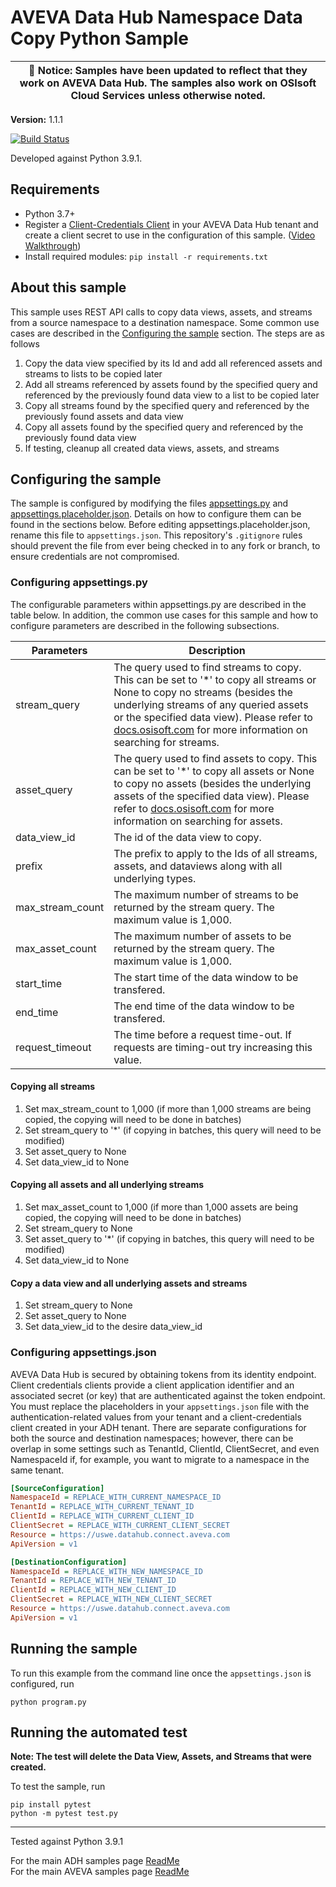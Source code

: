 # AVEVA Data Hub Namespace Data Copy Python Sample

| :loudspeaker: **Notice**: Samples have been updated to reflect that they work on AVEVA Data Hub. The samples also work on OSIsoft Cloud Services unless otherwise noted. |
| -----------------------------------------------------------------------------------------------|  

**Version:** 1.1.1

[![Build Status](https://dev.azure.com/osieng/engineering/_apis/build/status/product-readiness/ADH/aveva.sample-adh-namespace_data_copy-python?branchName=main)](https://dev.azure.com/osieng/engineering/_build/latest?definitionId=3856&branchName=main)

Developed against Python 3.9.1.

## Requirements

- Python 3.7+
- Register a [Client-Credentials Client](https://datahub.connect.aveva.com/clients) in your AVEVA Data Hub tenant and create a client secret to use in the configuration of this sample. ([Video Walkthrough](https://www.youtube.com/watch?v=JPWy0ZX9niU))
- Install required modules: `pip install -r requirements.txt`

## About this sample

This sample uses REST API calls to copy data views, assets, and streams from a source namespace to a destination namespace. Some common use cases are described in the [Configuring the sample](#configuring-the-sample) section. The steps are as follows

1. Copy the data view specified by its Id and add all referenced assets and streams to lists to be copied later
1. Add all streams referenced by assets found by the specified query and referenced by the previously found data view to a list to be copied later
1. Copy all streams found by the specified query and referenced by the previously found assets and data view
1. Copy all assets found by the specified query and referenced by the previously found data view
1. If testing, cleanup all created data views, assets, and streams

## Configuring the sample

The sample is configured by modifying the files [appsettings.py](appsettings.py) and [appsettings.placeholder.json](appsettings.placeholder.json). Details on how to configure them can be found in the sections below. Before editing appsettings.placeholder.json, rename this file to `appsettings.json`. This repository's `.gitignore` rules should prevent the file from ever being checked in to any fork or branch, to ensure credentials are not compromised.

### Configuring appsettings.py

The configurable parameters within appsettings.py are described in the table below. In addition, the common use cases for this sample and how to configure parameters are described in the following subsections.

| Parameters       | Description                                                                                                                                                                                                                                                                                                                                                                       |
| ---------------- | --------------------------------------------------------------------------------------------------------------------------------------------------------------------------------------------------------------------------------------------------------------------------------------------------------------------------------------------------------------------------------- |
| stream_query     | The query used to find streams to copy. This can be set to '\*' to copy all streams or None to copy no streams (besides the underlying streams of any queried assets or the specified data view). Please refer to [docs.osisoft.com](https://docs.osisoft.com/bundle/ocs/page/api-reference/sequential-data-store/sds-search.html) for more information on searching for streams. |
| asset_query      | The query used to find assets to copy. This can be set to '\*' to copy all assets or None to copy no assets (besides the underlying assets of the specified data view). Please refer to [docs.osisoft.com](https://docs.osisoft.com/bundle/ocs/page/api-reference/assets/asset-search-api.html) for more information on searching for assets.                                     |
| data_view_id     | The id of the data view to copy.                                                                                                                                                                                                                                                                                                                                                  |
| prefix           | The prefix to apply to the Ids of all streams, assets, and dataviews along with all underlying types.                                                                                                                                                                                                                                                                             |
| max_stream_count | The maximum number of streams to be returned by the stream query. The maximum value is 1,000.                                                                                                                                                                                                                                                                                     |
| max_asset_count  | The maximum number of assets to be returned by the stream query. The maximum value is 1,000.                                                                                                                                                                                                                                                                                      |
| start_time       | The start time of the data window to be transfered.                                                                                                                                                                                                                                                                                                                               |
| end_time         | The end time of the data window to be transfered.                                                                                                                                                                                                                                                                                                                                 |
| request_timeout  | The time before a request time-out. If requests are timing-out try increasing this value.                                                                                                                                                                                                                                                                                         |

#### Copying all streams

1. Set max_stream_count to 1,000 (if more than 1,000 streams are being copied, the copying will need to be done in batches)
1. Set stream_query to '\*' (if copying in batches, this query will need to be modified)
1. Set asset_query to None
1. Set data_view_id to None

#### Copying all assets and all underlying streams

1. Set max_asset_count to 1,000 (if more than 1,000 assets are being copied, the copying will need to be done in batches)
1. Set stream_query to None
1. Set asset_query to '\*' (if copying in batches, this query will need to be modified)
1. Set data_view_id to None

#### Copy a data view and all underlying assets and streams

1. Set stream_query to None
1. Set asset_query to None
1. Set data_view_id to the desire data_view_id

### Configuring appsettings.json

AVEVA Data Hub is secured by obtaining tokens from its identity endpoint. Client credentials clients provide a client application identifier and an associated secret (or key) that are authenticated against the token endpoint. You must replace the placeholders in your `appsettings.json` file with the authentication-related values from your tenant and a client-credentials client created in your ADH tenant. There are separate configurations for both the source and destination namespaces; however, there can be overlap in some settings such as TenantId, ClientId, ClientSecret, and even NamespaceId if, for example, you want to migrate to a namespace in the same tenant.

```ini
[SourceConfiguration]
NamespaceId = REPLACE_WITH_CURRENT_NAMESPACE_ID
TenantId = REPLACE_WITH_CURRENT_TENANT_ID
ClientId = REPLACE_WITH_CURRENT_CLIENT_ID
ClientSecret = REPLACE_WITH_CURRENT_CLIENT_SECRET
Resource = https://uswe.datahub.connect.aveva.com
ApiVersion = v1

[DestinationConfiguration]
NamespaceId = REPLACE_WITH_NEW_NAMESPACE_ID
TenantId = REPLACE_WITH_NEW_TENANT_ID
ClientId = REPLACE_WITH_NEW_CLIENT_ID
ClientSecret = REPLACE_WITH_NEW_CLIENT_SECRET
Resource = https://uswe.datahub.connect.aveva.com
ApiVersion = v1
```

## Running the sample

To run this example from the command line once the `appsettings.json` is configured, run

```shell
python program.py
```

## Running the automated test

**Note: The test will delete the Data View, Assets, and Streams that were created.**

To test the sample, run

```shell
pip install pytest
python -m pytest test.py
```

---

Tested against Python 3.9.1

For the main ADH samples page [ReadMe](https://github.com/osisoft/OSI-Samples-OCS)  
For the main AVEVA samples page [ReadMe](https://github.com/osisoft/OSI-Samples)
